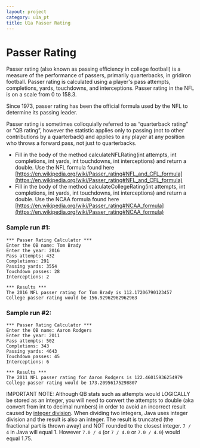 ```yaml
---
layout: project
category: u1a_pt
title: U1a Passer Rating
---
```

# Passer Rating



Passer rating (also known as passing efficiency in college football) is a measure of the performance of passers, primarily quarterbacks, in gridiron football. Passer rating is calculated using a player's pass attempts, completions, yards, touchdowns, and interceptions. Passer rating in the NFL is on a scale from 0 to 158.3.

Since 1973, passer rating has been the official formula used by the NFL to determine its passing leader.

Passer rating is sometimes colloquially referred to as “quarterback rating” or “QB rating”, however the statistic applies only to passing (not to other contributions by a quarterback) and applies to any player at any position who throws a forward pass, not just to quarterbacks.

- Fill in the body of the method calculateNFLRating(int attempts, int completions, int yards, int touchdowns, int interceptions) and return a double. Use the NFL formula found here [https://en.wikipedia.org/wiki/Passer_rating#NFL_and_CFL_formula](https://en.wikipedia.org/wiki/Passer_rating#NFL_and_CFL_formula)
- Fill in the body of the method calculateCollegeRating(int attempts, int completions, int yards, int touchdowns, int interceptions) and return a double. Use the NCAA formula found here [https://en.wikipedia.org/wiki/Passer_rating#NCAA_formula](https://en.wikipedia.org/wiki/Passer_rating#NCAA_formula)


### Sample run #1:
```
*** Passer Rating Calculator ***
Enter the QB name: Tom Brady
Enter the year: 2016
Pass attempts: 432
Completions: 291
Passing yards: 3554
Touchdown passes: 28
Interceptions: 2

*** Results ***
The 2016 NFL passer rating for Tom Brady is 112.17206790123457
College passer rating would be 156.92962962962963
```
### Sample run #2:
```
*** Passer Rating Calculator ***
Enter the QB name: Aaron Rodgers
Enter the year: 2011
Pass attempts: 502
Completions: 343
Passing yards: 4643
Touchdown passes: 45
Interceptions: 6

*** Results ***
The 2011 NFL passer rating for Aaron Rodgers is 122.46015936254979
College passer rating would be 173.20956175298807
```



IMPORTANT NOTE: Although QB stats such as attempts would LOGICALLY be stored as an integer, you will need to convert the attempts to double (aka convert from int to decimal numbers) in order to avoid an incorrect result caused by [integer division](https://www.educative.io/answers/wrong-results-for-division-in-java).  When dividing two integers, Java uses integer division and the result is also an integer. The result is truncated (the fractional part is thrown away) and NOT rounded to the closest integer. `7 / 4` in Java will equal 1. However `7.0 / 4` (or `7 / 4.0` or `7.0 / 4.0`) would equal 1.75.
